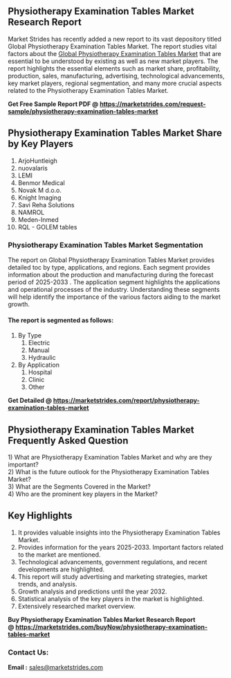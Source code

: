 <h2>Physiotherapy Examination Tables Market Research Report</h2>
<p>Market Strides has recently added a new report to its vast depository titled Global Physiotherapy Examination Tables Market. The report studies vital factors about the&nbsp;<a href="https://marketstrides.com/report/physiotherapy-examination-tables-market">Global Physiotherapy Examination Tables Market</a>&nbsp;that are essential to be understood by existing as well as new market players. The report highlights the essential elements such as market share, profitability, production, sales, manufacturing, advertising, technological advancements, key market players, regional segmentation, and many more crucial aspects related to the Physiotherapy Examination Tables Market.</p>
<p><strong>Get Free Sample Report PDF @&nbsp;<a href="https://marketstrides.com/request-sample/physiotherapy-examination-tables-market">https://marketstrides.com/request-sample/physiotherapy-examination-tables-market</a></strong></p>
<h2><strong>Physiotherapy Examination Tables Market Share by Key Players</strong></h2>
<ol>
<li>ArjoHuntleigh</li>
<li>nuovalaris</li>
<li>LEMI</li>
<li>Benmor Medical</li>
<li>Novak M d.o.o.</li>
<li>Knight Imaging</li>
<li>Savi Reha Solutions</li>
<li>NAMROL</li>
<li>Meden-Inmed</li>
<li>RQL - GOLEM tables</li>
</ol>
<h3><strong>Physiotherapy Examination Tables Market Segmentation</strong></h3>
<p>The report on Global Physiotherapy Examination Tables Market provides detailed toc by type, applications, and regions. Each segment provides information about the production and manufacturing during the forecast period of 2025-2033 . The application segment highlights the applications and operational processes of the industry. Understanding these segments will help identify the importance of the various factors aiding to the market growth.</p>
<h4>The report is segmented as follows:</h4>
<ol>
<li>By Type
<ol>
<li>Electric</li>
<li>Manual</li>
<li>Hydraulic</li>
</ol>
</li>
<li>By Application
<ol>
<li>Hospital</li>
<li>Clinic</li>
<li>Other</li>
</ol>
</li>
</ol>
<p><strong>Get Detailed @&nbsp;<a href="https://marketstrides.com/report/physiotherapy-examination-tables-market">https://marketstrides.com/report/physiotherapy-examination-tables-market</a></strong></p>
<h2 class=""><strong>Physiotherapy Examination Tables Market Frequently Asked Question</strong></h2>
<div class="">1) What are&nbsp;Physiotherapy Examination Tables Market and why are they important?
<div class="">
<div class="">2) What is the future outlook for the Physiotherapy Examination Tables Market?</div>
</div>
</div>
<div class="">3) What are the Segments Covered in the Market?</div>
<div class="">4) Who are the prominent key players in the Market?</div>
<h2><strong>Key Highlights</strong></h2>
<div class="">
<ol>
<li>It provides valuable insights into the Physiotherapy Examination Tables Market.</li>
<li>Provides information for the years 2025-2033. Important factors related to the market are mentioned.</li>
<li>Technological advancements, government regulations, and recent developments are highlighted.</li>
<li>This report will study advertising and marketing strategies, market trends, and analysis.</li>
<li>Growth analysis and predictions until the year 2032.</li>
<li>Statistical analysis of the key players in the market is highlighted.</li>
<li>Extensively researched market overview.</li>
</ol>
<p><strong>Buy Physiotherapy Examination Tables Market Research Report @&nbsp;<a href="https://marketstrides.com/buyNow/physiotherapy-examination-tables-market">https://marketstrides.com/buyNow/physiotherapy-examination-tables-market</a></strong></p>
<h3>Contact Us:</h3>
<p><strong>Email :</strong> <a href="mailto:sales@marketstrides.com">sales@marketstrides.com</a></p>
</div>
